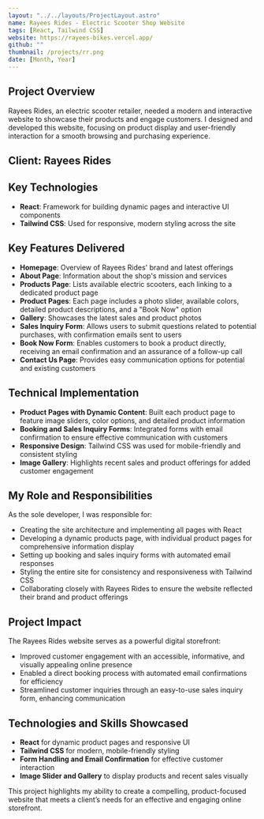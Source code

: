 ```yaml
---
layout: "../../layouts/ProjectLayout.astro"
name: Rayees Rides - Electric Scooter Shop Website
tags: [React, Tailwind CSS]
website: https://rayees-bikes.vercel.app/
github: ""
thumbnail: /projects/rr.png
date: [Month, Year]
---
```


## Project Overview

Rayees Rides, an electric scooter retailer, needed a modern and interactive website to showcase their products and engage customers. I designed and developed this website, focusing on product display and user-friendly interaction for a smooth browsing and purchasing experience.

## Client: Rayees Rides

## Key Technologies

-   **React**: Framework for building dynamic pages and interactive UI components
-   **Tailwind CSS**: Used for responsive, modern styling across the site

## Key Features Delivered

-   **Homepage**: Overview of Rayees Rides' brand and latest offerings
-   **About Page**: Information about the shop's mission and services
-   **Products Page**: Lists available electric scooters, each linking to a dedicated product page
-   **Product Pages**: Each page includes a photo slider, available colors, detailed product descriptions, and a "Book Now" option
-   **Gallery**: Showcases the latest sales and product photos
-   **Sales Inquiry Form**: Allows users to submit questions related to potential purchases, with confirmation emails sent to users
-   **Book Now Form**: Enables customers to book a product directly, receiving an email confirmation and an assurance of a follow-up call
-   **Contact Us Page**: Provides easy communication options for potential and existing customers

## Technical Implementation

-   **Product Pages with Dynamic Content**: Built each product page to feature image sliders, color options, and detailed product information
-   **Booking and Sales Inquiry Forms**: Integrated forms with email confirmation to ensure effective communication with customers
-   **Responsive Design**: Tailwind CSS was used for mobile-friendly and consistent styling
-   **Image Gallery**: Highlights recent sales and product offerings for added customer engagement

## My Role and Responsibilities

As the sole developer, I was responsible for:

-   Creating the site architecture and implementing all pages with React
-   Developing a dynamic products page, with individual product pages for comprehensive information display
-   Setting up booking and sales inquiry forms with automated email responses
-   Styling the entire site for consistency and responsiveness with Tailwind CSS
-   Collaborating closely with Rayees Rides to ensure the website reflected their brand and product offerings

## Project Impact

The Rayees Rides website serves as a powerful digital storefront:

-   Improved customer engagement with an accessible, informative, and visually appealing online presence
-   Enabled a direct booking process with automated email confirmations for efficiency
-   Streamlined customer inquiries through an easy-to-use sales inquiry form, enhancing communication

## Technologies and Skills Showcased

-   **React** for dynamic product pages and responsive UI
-   **Tailwind CSS** for modern, mobile-friendly styling
-   **Form Handling and Email Confirmation** for effective customer interaction
-   **Image Slider and Gallery** to display products and recent sales visually

This project highlights my ability to create a compelling, product-focused website that meets a client’s needs for an effective and engaging online storefront.
